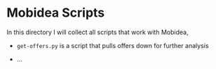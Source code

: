 # Mobidea Scripts

In this directory I will collect all scripts that work with Mobidea,  

- `get-offers.py` is a script that pulls offers down for further analysis

- ...
